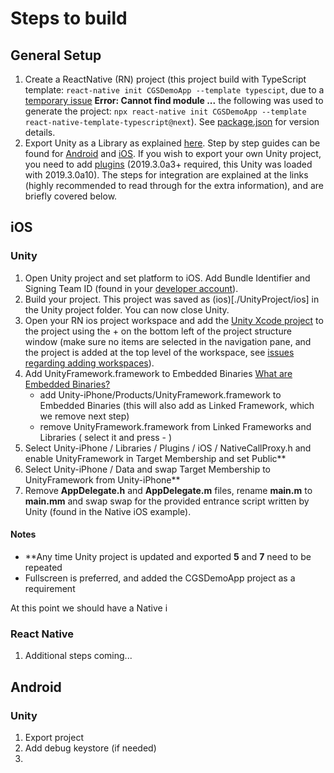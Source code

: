 # Steps to build

## General Setup

1. Create a ReactNative (RN) project (this project build with TypeScript template: `react-native init CGSDemoApp --template typescipt`, due to a [temporary issue](https://github.com/react-native-community/cli/issues/595) **Error: Cannot find module ...** the following was used to generate the project: `npx react-native init CGSDemoApp --template react-native-template-typescript@next`). See [package.json](./CGSDemoApp/package.json) for version details.
2. Export Unity as a Library as explained [here](https://forum.unity.com/threads/using-unity-as-a-library-in-native-ios-android-apps.685195/). Step by step guides can be found for [Android](https://forum.unity.com/threads/integration-unity-as-a-library-in-native-android-app.685240/) and [iOS](https://forum.unity.com/threads/integration-unity-as-a-library-in-native-ios-app.685219). If you wish to export your own Unity project, you need to add [plugins](./UnityProject/Assets/Plugins) (2019.3.0a3+ required, this Unity was loaded with 2019.3.0a10). The steps for integration are explained at the links (highly recommended to read through for the extra information), and are briefly covered below.

## iOS

### Unity

1. Open Unity project and set platform to iOS. Add Bundle Identifier and Signing Team ID (found in your [developer account](https://developer.apple.com/)).
2. Build your project. This project was saved as (ios)[./UnityProject/ios] in the Unity project folder. You can now close Unity.
3. Open your RN ios project workspace and add the [Unity Xcode project](./UnityProject/ios/Unity-iPhone.xcodeproj) to the project using the + on the bottom left of the project structure window (make sure no items are selected in the navigation pane, and the project is added at the top level of the workspace, see [issues regarding adding workspaces](https://stackoverflow.com/questions/11021514/xcode-4-x-adding-new-project-to-a-workspace)).
4. Add UnityFramework.framework to Embedded Binaries [What are Embedded Binaries?](https://stackoverflow.com/questions/30173529/what-are-embedded-binaries-in-xcode)
     * add Unity-iPhone/Products/UnityFramework.framework to Embedded Binaries (this will also add as Linked Framework, which we remove next step)
     * remove UnityFramework.framework from Linked Frameworks and Libraries ( select it and press - ) 
5. Select Unity-iPhone / Libraries / Plugins / iOS / NativeCallProxy.h and enable UnityFramework in Target Membership and set Public**
6. Select Unity-iPhone / Data and swap Target Membership to UnityFramework from Unity-iPhone**
7. Remove **AppDelegate.h** and **AppDelegate.m** files, rename **main.m** to **main.mm** and swap swap for the provided entrance script written by Unity (found in the Native iOS example).

#### Notes
- \*\*Any time Unity project is updated and exported **5** and **7** need to be repeated
- Fullscreen is preferred, and added the CGSDemoApp project as a requirement

At this point we should have a Native i

### React Native

1. Additional steps coming...

## Android

### Unity

1. Export project
2. Add debug keystore (if needed)
3. 
